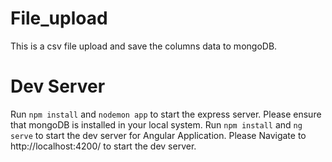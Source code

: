# File_upload

This is a csv file upload and save the columns data to mongoDB.

# Dev Server

Run `npm install` and `nodemon app` to start the express server. Please ensure that mongoDB is installed in your local system. 
Run `npm install` and `ng serve` to start the dev server for Angular Application.  Please Navigate to http://localhost:4200/ to start the dev server.
